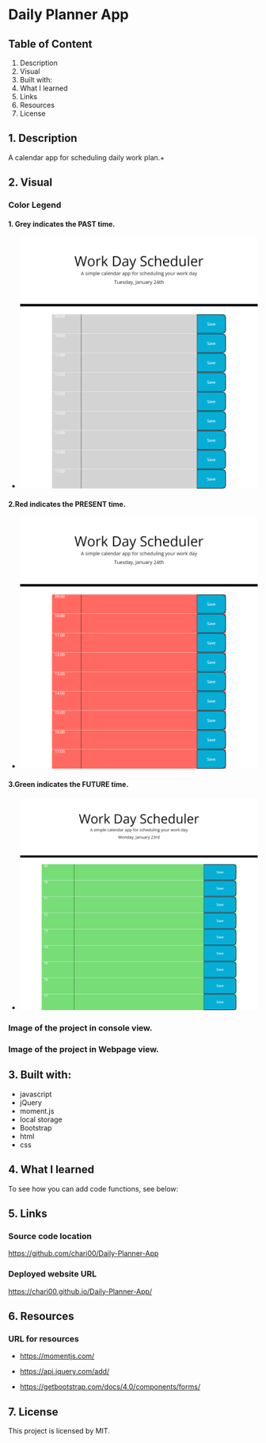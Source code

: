 # Daily Planner App

## Table of Content

1. Description
2. Visual
3. Built with:
4. What I learned
5. Links
6. Resources
7. License

## 1. Description

A calendar app for scheduling daily work plan.+

## 2. Visual

### Color Legend

#### 1. Grey indicates the PAST time.

- <img src="/images/grey-past.png">

#### 2.Red indicates the PRESENT time.

- <img src="/images/red-present.png">

#### 3.Green indicates the FUTURE time.

- <img src="/images/green-future.png">

### Image of the project in console view.

### Image of the project in Webpage view.

## 3. Built with:

- javascript
- jQuery
- moment.js
- local storage
- Bootstrap
- html
- css

## 4. What I learned

To see how you can add code functions, see below:

## 5. Links

### Source code location

https://github.com/chari00/Daily-Planner-App

### Deployed website URL

https://chari00.github.io/Daily-Planner-App/

## 6. Resources

### URL for resources

- https://momentjs.com/

- https://api.jquery.com/add/

- https://getbootstrap.com/docs/4.0/components/forms/

## 7. License

This project is licensed by MIT.
